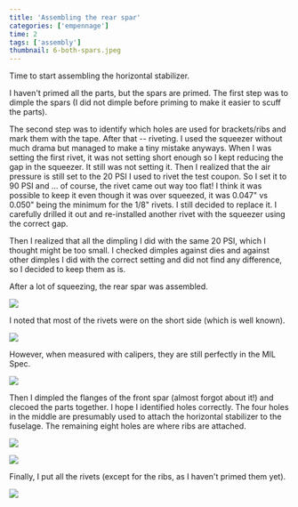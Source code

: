 ```yaml
---
title: 'Assembling the rear spar'
categories: ['empennage']
time: 2
tags: ['assembly']
thumbnail: 6-both-spars.jpeg
---
```


Time to start assembling the horizontal stabilizer.

<!-- more -->

I haven't primed all the parts, but the spars are primed. The first step was to dimple the spars (I did not dimple before priming to make it easier to scuff the parts).

The second step was to identify which holes are used for brackets/ribs and mark them with the tape. After that -- riveting. I used the squeezer without much drama but managed to make a tiny mistake anyways. When I was setting the first rivet, it was not setting short enough so I kept reducing the gap in the squeezer. It still was not setting it. Then I realized that the air pressure is still set to the 20 PSI I used to rivet the test coupon. So I set it to 90 PSI and ... of course, the rivet came out way too flat! I think it was possible to keep it even though it was over squeezed, it was 0.047" vs 0.050" being the minimum for the 1/8" rivets. I still decided to replace it. I carefully drilled it out and re-installed another rivet with the squeezer using the correct gap.

Then I realized that all the dimpling I did with the same 20 PSI, which I thought might be too small. I checked dimples against dies and against other dimples I did with the correct setting and did not find any difference, so I decided to keep them as is.

After a lot of squeezing, the rear spar was assembled.

![](0-rear-spar-assembled.jpeg)

I noted that most of the rivets were on the short side (which is well known).

![](1-shop-heads-smallish.jpeg)

However, when measured with calipers, they are still perfectly in the MIL Spec.

![](2-shop-heads-milspec.jpeg)

Then I dimpled the flanges of the front spar (almost forgot about it!) and clecoed the parts together. I hope I identified holes correctly. The four holes in the middle are presumably used to attach the horizontal stabilizer to the fuselage. The remaining eight holes are where ribs are attached.

![](3-dimpling-for-the-skin.jpeg)

![](4-preparing-front-spar-for-riveting.jpeg)

Finally, I put all the rivets (except for the ribs, as I haven't primed them yet).

![](5-front-spar-riveted.jpeg)
